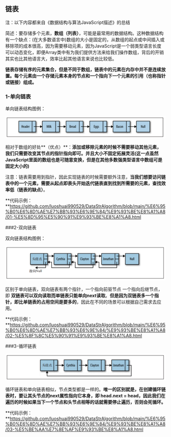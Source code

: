 <!--
 * @Description: 这是***页面（组件）
 * @Date: 2021-12-28 15:34:14
 * @Author: luoshuai
 * @LastEditors: luoshuai
 * @LastEditTime: 2021-12-31 15:41:26
     -->

## 链表

注：以下内容都来自《数据结构与算法JavaScript描述》的总结

简述：要存储多个元素，**数组（列表）**，可能是最常用的数据结构。这种数据结构有一个缺点：(在大多数语言中)数组的大小是固定的，从数组的起点或中间插入或移除项的成本很高，因为需要移动元素，因为JavaScript是一个弱类型语言长度可以动态变化，即便Array类中有为我们提供方法来给我们操作数组，背后的开销其实也比其他语言大，效率比起其他语言来说也比较低。

**链表存储有序的元素集合，但是不同于数组，链表中的元素在内存中并不是连续放置。每个元素由一个存储元素本身的节点和一个指向下一个元素的引用（也称指针或链接）组成。**

### 1-单向链表

单向链表结构图例：

![链表](.\images\单向链表.png)

相对于数组的好处**（优点）**：**添加或移除元素的时候不需要移动其他元素，我们只需要改变其节点的指针指向即可。并且大小不固定拓展灵活(这一点虽然JavaScript里面的数组也是可随意变换，但是在其他多数强类型语言中数组可是固定大小的)** 

注意：链表需要用到指针，因此实现链表的时候需要额外注意，**当我们想要访问链表中的一个元素，需要从起点即表头开始迭代链表直到找到所需要的元素，查找效率低（链表的缺点）**。

**代码示例：**https://github.com/luoshuai990529/DataStrAlgorithm/blob/main/%E6%95%B0%E6%8D%AE%E7%BB%93%E6%9E%84/%E9%93%BE%E8%A1%A8/01-%E5%8D%95%E5%90%91%E9%93%BE%E8%A1%A8.html

###2-双向链表

双向链表结构图例：

![链表](.\images\双向链表.png)

区别于单向链表，双向链表有两个指针，一个指向前驱节点 一个指向后继节点，即 **双链表可以双向读取而单链表只能单向next读取**。**但是因为双链表多一个指针，即比单链表的占用空间是要多的**，因此在不同的场景可以根据自己需求去应用。

**代码示例：**https://github.com/luoshuai990529/DataStrAlgorithm/blob/main/%E6%95%B0%E6%8D%AE%E7%BB%93%E6%9E%84/%E9%93%BE%E8%A1%A8/02-%E5%8F%8C%E5%90%91%E9%93%BE%E8%A1%A8.html

###3-循环链表

![链表](.\images\循环链表.png)

循环链表和单向链表相似，节点类型都是一样的。**唯一的区别就是，在创建循环链表时，要让其头节点的next属性指向它本身，即 head.next = head，因此我们在遍历的时候如果当下一个节点和头节点相等的话就需要停止遍历，否则会死循环。**

**代码示例：**https://github.com/luoshuai990529/DataStrAlgorithm/blob/main/%E6%95%B0%E6%8D%AE%E7%BB%93%E6%9E%84/%E9%93%BE%E8%A1%A8/03-%E5%BE%AA%E7%8E%AF%E9%93%BE%E8%A1%A8.html
